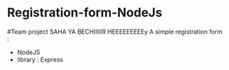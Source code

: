 # Registration-form-NodeJs
#Team project
SAHA YA BECHIIIIIR HEEEEEEEEEy
A simple registration form : 
* NodeJS 
* library : Express  

